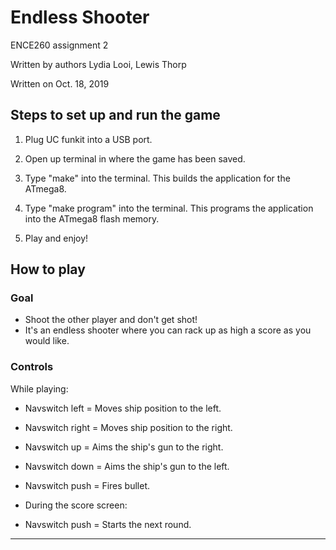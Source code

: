 # Endless Shooter
ENCE260 assignment 2

Written by authors Lydia Looi, Lewis Thorp

Written on Oct. 18, 2019

## Steps to set up and run the game

1) Plug UC funkit into a USB port.

2) Open up terminal in where the game has been saved.

3) Type "make" into the terminal. This builds the application for the ATmega8.

4) Type "make program" into the terminal. This programs the application into the ATmega8 flash memory.

5) Play and enjoy!

## How to play

### Goal
* Shoot the other player and don't get shot!
* It's an endless shooter where you can rack up as high a score as you would like.

### Controls

While playing:

* Navswitch left = Moves ship position to the left.

* Navswitch right = Moves ship position to the right.

* Navswitch up = Aims the ship's gun to the right.

* Navswitch down = Aims the ship's gun to the left.

* Navswitch push = Fires bullet.

* During the score screen:

* Navswitch push = Starts the next round.






------------------------------------------------------------------------
